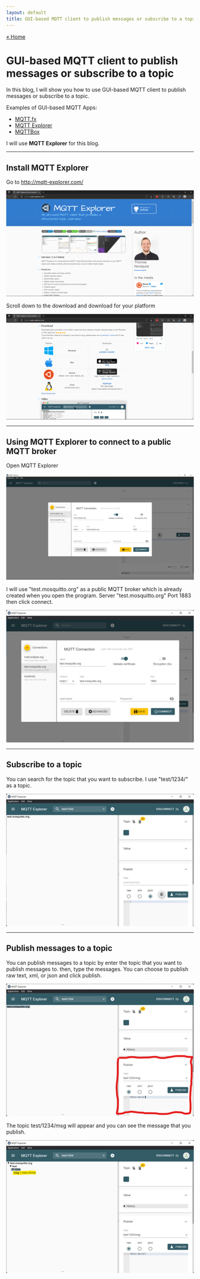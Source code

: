 ```yaml
---
layout: default
title: GUI-based MQTT client to publish messages or subscribe to a topic
---
```


[« Home](https://jedsadasrijunpoe.github.io/)

# GUI-based MQTT client to publish messages or subscribe to a topic

In this blog, I will show you how to use GUI-based MQTT client to publish messages or subscribe to a topic.

Examples of GUI-based MQTT Apps:
- [MQTT.fx](https://softblade.de/)
- [MQTT Explorer](https://github.com/thomasnordquist/MQTT-Explorer)
- [MQTTBox](https://github.com/workswithweb/MQTTBox)

I will use **MQTT Explorer** for this blog.

---

## Install MQTT Explorer

Go to <http://mqtt-explorer.com/>  

![mqtt-explorer-install-1](/images/mqtt_broker/gui_mqtt_client1.png)

Scroll down to the download and download for your platform  

![mqtt-explorer-install-2](/images/mqtt_broker/gui_mqtt_client2.png)

---

## Using MQTT Explorer to connect to a public MQTT broker

Open MQTT Explorer  

![mqtt-explorer-1](/images/mqtt_broker/gui_mqtt_client3.png)

I will use "test.mosquitto.org" as a public MQTT broker which is already created when you open the program.
Server "test.mosquitto.org" Port 1883 then click connect.  

![mqtt-explorer-2](/images/mqtt_broker/gui_mqtt_client5.png)

---

## Subscribe to a topic

You can search for the topic that you want to subscribe. I use "test/1234/" as a topic.  

![mqtt-explorer-3](/images/mqtt_broker/gui_mqtt_client6.png)

---

## Publish messages to a topic

You can publish messages to a topic by enter the topic that you want to publish messages to.
then, type the messages. You can choose to publish raw text, xml, or json and click publish.  

![mqtt-explorer-4](/images/mqtt_broker/gui_mqtt_client7.png)

The topic test/1234/msg will appear and you can see the message that you publish.  

![mqtt-explorer-5](/images/mqtt_broker/gui_mqtt_client8.png)
